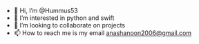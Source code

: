 - 👋 Hi, I’m @Hummus53
- 👀 I’m interested in python and swift
- 💞️ I’m looking to collaborate on projects
- 📫 How to reach me is my email anashanoon2006@gmail.com

<!---
Hummus53/Hummus53 is a ✨ special ✨ repository because its `README.md` (this file) appears on your GitHub profile.
You can click the Preview link to take a look at your changes.
--->
